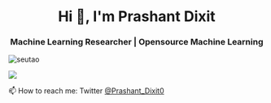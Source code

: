 <h1 align="center">Hi 👋, I'm Prashant Dixit</h1>
<h3 align="center">Machine Learning Researcher | Opensource Machine Learning</h3>

<p align="left"> <img src="https://komarev.com/ghpvc/?username=PrashantDixit0" alt="seutao" /> </p>

<picture>
  <source
    srcset="https://github-readme-stats.vercel.app/api?username=PrashantDixit0&show_icons=true&theme=dark"
    media="(prefers-color-scheme: dark)"
  />
  <source
    srcset="https://github-readme-stats.vercel.app/api?username=PrashantDixit0&show_icons=true"
    media="(prefers-color-scheme: light), (prefers-color-scheme: no-preference)"
  />
  <img src="https://github-readme-stats.vercel.app/api?username=PrashantDixit0&show_icons=true" />
</picture>

[](https://pixel.cyclic.app/pixel.gif?page=github-user)

📫 How to reach me: Twitter [@Prashant_Dixit0](https://x.com/Prashant_Dixit0)
